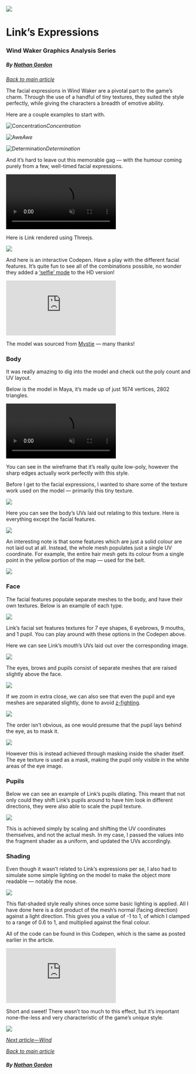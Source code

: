 ![](dist/assets/images/links-expressions/header.jpeg)

# Link’s Expressions

### Wind Waker Graphics Analysis Series

##### *By [Nathan Gordon](https://twitter.com/gordonnl)*

[*Back to main article*](?index)

The facial expressions in Wind Waker are a pivotal part to the game’s charm. Through the use of a handful of tiny textures, they suited the style perfectly, while giving the characters a breadth of emotive ability.

Here are a couple examples to start with.

![Concentration](dist/assets/images/links-expressions/concentration.jpeg)*Concentration*

![Awe](dist/assets/images/links-expressions/awe.jpeg)*Awe*

![Determination](dist/assets/images/links-expressions/determination.jpeg)*Determination*

And it’s hard to leave out this memorable gag — with the humour coming purely from a few, well-timed facial expressions.

<video src="dist/assets/videos/links-expressions/humour.mp4" playsinline loop muted autoplay="autoplay"></video>

Here is Link rendered using Threejs.

![](dist/assets/images/links-expressions/recreation.jpeg)

And here is an interactive Codepen. Have a play with the different facial features. It’s quite fun to see all of the combinations possible, no wonder they added a [‘selfie’ mode](https://www.youtube.com/watch?v=bJOGA8GCVHE) to the HD version!

<iframe src="https://medium.com/media/60814deea7421ea960a4f37d2fa8850a" frameborder=0></iframe>

The model was sourced from [Mystie](https://www.models-resource.com/submitter/Mystie/) — many thanks!

### Body

It was really amazing to dig into the model and check out the poly count and UV layout.

Below is the model in Maya, it’s made up of just 1674 vertices, 2802 triangles.

<video src="dist/assets/videos/links-expressions/body.mp4" playsinline loop muted autoplay="autoplay"></video>

You can see in the wireframe that it’s really quite low-poly, however the sharp edges actually work perfectly with this style.

Before I get to the facial expressions, I wanted to share some of the texture work used on the model — primarily this tiny texture.

![](dist/assets/images/links-expressions/texture.jpeg)

Here you can see the body’s UVs laid out relating to this texture. Here is everything except the facial features.

![](dist/assets/images/links-expressions/uvs.png)

An interesting note is that some features which are just a solid colour are not laid out at all. Instead, the whole mesh populates just a single UV coordinate. For example, the entire hair mesh gets its colour from a single point in the yellow portion of the map — used for the belt.

![](dist/assets/images/links-expressions/uvs-hair.png)

### Face

The facial features populate separate meshes to the body, and have their own textures. Below is an example of each type.

![](dist/assets/images/links-expressions/face-texture.jpeg)

Link’s facial set features textures for 7 eye shapes, 6 eyebrows, 9 mouths, and 1 pupil. You can play around with these options in the Codepen above.

Here we can see Link’s mouth’s UVs laid out over the corresponding image.

![](dist/assets/images/links-expressions/uvs-mouth.png)

The eyes, brows and pupils consist of separate meshes that are raised slightly above the face.

![](dist/assets/images/links-expressions/raised-eyes.jpeg)

If we zoom in extra close, we can also see that even the pupil and eye meshes are separated slightly, done to avoid [z-fighting](https://en.wikipedia.org/wiki/Z-fighting).

![](dist/assets/images/links-expressions/pupil-raised.jpeg)

The order isn’t obvious, as one would presume that the pupil lays behind the eye, as to mask it.

![](dist/assets/images/links-expressions/eye-mask.jpeg)

However this is instead achieved through masking inside the shader itself. The eye texture is used as a mask, making the pupil only visible in the white areas of the eye image.

### Pupils

Below we can see an example of Link’s pupils dilating. This meant that not only could they shift Link’s pupils around to have him look in different directions, they were also able to scale the pupil texture.

![](dist/assets/images/links-expressions/pupils-scale.jpeg)

This is achieved simply by scaling and shifting the UV coordinates themselves, and not the actual mesh. In my case, I passed the values into the fragment shader as a uniform, and updated the UVs accordingly.

### Shading

Even though it wasn’t related to Link’s expressions per se, I also had to simulate some simple lighting on the model to make the object more readable — notably the nose.

![](dist/assets/images/links-expressions/shading.jpeg)

This flat-shaded style really shines once some basic lighting is applied. All I have done here is a dot product of the mesh’s normal (facing direction) against a light direction. This gives you a value of -1 to 1, of which I clamped to a range of 0.6 to 1, and multiplied against the final colour.

All of the code can be found in this Codepen, which is the same as posted earlier in the article.

<iframe src="https://medium.com/media/60814deea7421ea960a4f37d2fa8850a" frameborder=0></iframe>

Short and sweet! There wasn’t too much to this effect, but it’s important none-the-less and very characteristic of the game’s unique style.

![](dist/assets/images/links-expressions/bye.jpeg)

[*Next article—Wind*](?wind)

[*Back to main article*](?index)

##### *By [Nathan Gordon](https://twitter.com/gordonnl)*